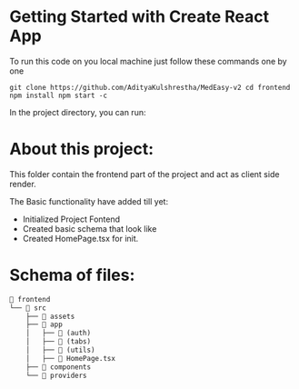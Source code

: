 # Getting Started with Create React App

To run this code on you local machine just follow these commands one by one

`
git clone https://github.com/AdityaKulshrestha/MedEasy-v2
cd frontend
npm install
npm start -c
`


In the project directory, you can run:

# About this project:

This folder contain the frontend part of the project and act as client side render.

The Basic functionality have added till yet:
 - Initialized Project Fontend
 - Created basic schema that look like
- Created HomePage.tsx for init.

# Schema of files:

```markdown
📁 frontend  
└── 📂 src  
    ├── 📂 assets  
    ├── 📂 app  
    │   ├── 📂 (auth)  
    │   ├── 📂 (tabs)  
    │   ├── 📂 (utils)  
    │   ├── 📄 HomePage.tsx  
    ├── 📂 components  
    └── 📂 providers  
```